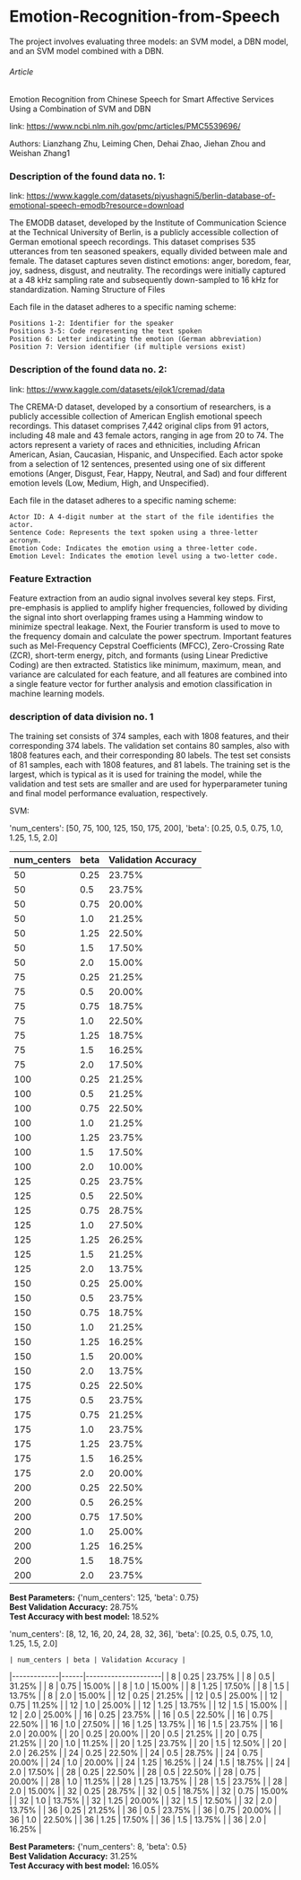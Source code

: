 # Emotion-Recognition-from-Speech

The project involves evaluating three models: an SVM model, a DBN model, and an SVM model combined with a DBN.




###### Article
Emotion Recognition from Chinese Speech for Smart Affective Services Using a Combination of SVM and DBN

link: https://www.ncbi.nlm.nih.gov/pmc/articles/PMC5539696/

Authors: Lianzhang Zhu, Leiming Chen, Dehai Zhao, Jiehan Zhou and Weishan Zhang1

### Description of the found data no. 1:

link: https://www.kaggle.com/datasets/piyushagni5/berlin-database-of-emotional-speech-emodb?resource=download

The EMODB dataset, developed by the Institute of Communication Science at the Technical University of Berlin, is a publicly accessible collection of German emotional speech recordings. This dataset comprises 535 utterances from ten seasoned speakers, equally divided between male and female. The dataset captures seven distinct emotions: anger, boredom, fear, joy, sadness, disgust, and neutrality. The recordings were initially captured at a 48 kHz sampling rate and subsequently down-sampled to 16 kHz for standardization.
Naming Structure of Files

Each file in the dataset adheres to a specific naming scheme:

    Positions 1-2: Identifier for the speaker
    Positions 3-5: Code representing the text spoken
    Position 6: Letter indicating the emotion (German abbreviation)
    Position 7: Version identifier (if multiple versions exist)

### Description of the found data no. 2:

link: https://www.kaggle.com/datasets/ejlok1/cremad/data

The CREMA-D dataset, developed by a consortium of researchers, is a publicly accessible collection of American English emotional speech recordings. This dataset comprises 7,442 original clips from 91 actors, including 48 male and 43 female actors, ranging in age from 20 to 74. The actors represent a variety of races and ethnicities, including African American, Asian, Caucasian, Hispanic, and Unspecified. Each actor spoke from a selection of 12 sentences, presented using one of six different emotions (Anger, Disgust, Fear, Happy, Neutral, and Sad) and four different emotion levels (Low, Medium, High, and Unspecified).

Each file in the dataset adheres to a specific naming scheme:

    Actor ID: A 4-digit number at the start of the file identifies the actor.
    Sentence Code: Represents the text spoken using a three-letter acronym.
    Emotion Code: Indicates the emotion using a three-letter code.
    Emotion Level: Indicates the emotion level using a two-letter code.
    
### Feature Extraction

Feature extraction from an audio signal involves several key steps. First, pre-emphasis is applied to amplify higher frequencies, followed by dividing the signal into short overlapping frames using a Hamming window to minimize spectral leakage. Next, the Fourier transform is used to move to the frequency domain and calculate the power spectrum. Important features such as Mel-Frequency Cepstral Coefficients (MFCC), Zero-Crossing Rate (ZCR), short-term energy, pitch, and formants (using Linear Predictive Coding) are then extracted. Statistics like minimum, maximum, mean, and variance are calculated for each feature, and all features are combined into a single feature vector for further analysis and emotion classification in machine learning models.

### description of data division no. 1

The training set consists of 374 samples, each with 1808 features, and their corresponding 374 labels. The validation set contains 80 samples, also with 1808 features each, and their corresponding 80 labels. The test set consists of 81 samples, each with 1808 features, and 81 labels. The training set is the largest, which is typical as it is used for training the model, while the validation and test sets are smaller and are used for hyperparameter tuning and final model performance evaluation, respectively.

SVM:

'num_centers': [50, 75, 100, 125, 150, 175, 200],
    'beta': [0.25, 0.5, 0.75, 1.0, 1.25, 1.5, 2.0]

| num_centers | beta | Validation Accuracy |
|-------------|------|---------------------|
| 50          | 0.25 | 23.75%              |
| 50          | 0.5  | 23.75%              |
| 50          | 0.75 | 20.00%              |
| 50          | 1.0  | 21.25%              |
| 50          | 1.25 | 22.50%              |
| 50          | 1.5  | 17.50%              |
| 50          | 2.0  | 15.00%              |
| 75          | 0.25 | 21.25%              |
| 75          | 0.5  | 20.00%              |
| 75          | 0.75 | 18.75%              |
| 75          | 1.0  | 22.50%              |
| 75          | 1.25 | 18.75%              |
| 75          | 1.5  | 16.25%              |
| 75          | 2.0  | 17.50%              |
| 100         | 0.25 | 21.25%              |
| 100         | 0.5  | 21.25%              |
| 100         | 0.75 | 22.50%              |
| 100         | 1.0  | 21.25%              |
| 100         | 1.25 | 23.75%              |
| 100         | 1.5  | 17.50%              |
| 100         | 2.0  | 10.00%              |
| 125         | 0.25 | 23.75%              |
| 125         | 0.5  | 22.50%              |
| 125         | 0.75 | 28.75%              |
| 125         | 1.0  | 27.50%              |
| 125         | 1.25 | 26.25%              |
| 125         | 1.5  | 21.25%              |
| 125         | 2.0  | 13.75%              |
| 150         | 0.25 | 25.00%              |
| 150         | 0.5  | 23.75%              |
| 150         | 0.75 | 18.75%              |
| 150         | 1.0  | 21.25%              |
| 150         | 1.25 | 16.25%              |
| 150         | 1.5  | 20.00%              |
| 150         | 2.0  | 13.75%              |
| 175         | 0.25 | 22.50%              |
| 175         | 0.5  | 23.75%              |
| 175         | 0.75 | 21.25%              |
| 175         | 1.0  | 23.75%              |
| 175         | 1.25 | 23.75%              |
| 175         | 1.5  | 16.25%              |
| 175         | 2.0  | 20.00%              |
| 200         | 0.25 | 22.50%              |
| 200         | 0.5  | 26.25%              |
| 200         | 0.75 | 17.50%              |
| 200         | 1.0  | 25.00%              |
| 200         | 1.25 | 16.25%              |
| 200         | 1.5  | 18.75%              |
| 200         | 2.0  | 23.75%              |

**Best Parameters:** {'num_centers': 125, 'beta': 0.75}  
**Best Validation Accuracy:** 28.75%  
**Test Accuracy with best model:** 18.52%


'num_centers': [8, 12, 16, 20, 24, 28, 32, 36],
    'beta': [0.25, 0.5, 0.75, 1.0, 1.25, 1.5, 2.0]

    | num_centers | beta | Validation Accuracy |
|-------------|------|---------------------|
| 8           | 0.25 | 23.75%              |
| 8           | 0.5  | 31.25%              |
| 8           | 0.75 | 15.00%              |
| 8           | 1.0  | 15.00%              |
| 8           | 1.25 | 17.50%              |
| 8           | 1.5  | 13.75%              |
| 8           | 2.0  | 15.00%              |
| 12          | 0.25 | 21.25%              |
| 12          | 0.5  | 25.00%              |
| 12          | 0.75 | 11.25%              |
| 12          | 1.0  | 25.00%              |
| 12          | 1.25 | 13.75%              |
| 12          | 1.5  | 15.00%              |
| 12          | 2.0  | 25.00%              |
| 16          | 0.25 | 23.75%              |
| 16          | 0.5  | 22.50%              |
| 16          | 0.75 | 22.50%              |
| 16          | 1.0  | 27.50%              |
| 16          | 1.25 | 13.75%              |
| 16          | 1.5  | 23.75%              |
| 16          | 2.0  | 20.00%              |
| 20          | 0.25 | 20.00%              |
| 20          | 0.5  | 21.25%              |
| 20          | 0.75 | 21.25%              |
| 20          | 1.0  | 11.25%              |
| 20          | 1.25 | 23.75%              |
| 20          | 1.5  | 12.50%              |
| 20          | 2.0  | 26.25%              |
| 24          | 0.25 | 22.50%              |
| 24          | 0.5  | 28.75%              |
| 24          | 0.75 | 20.00%              |
| 24          | 1.0  | 20.00%              |
| 24          | 1.25 | 16.25%              |
| 24          | 1.5  | 18.75%              |
| 24          | 2.0  | 17.50%              |
| 28          | 0.25 | 22.50%              |
| 28          | 0.5  | 22.50%              |
| 28          | 0.75 | 20.00%              |
| 28          | 1.0  | 11.25%              |
| 28          | 1.25 | 13.75%              |
| 28          | 1.5  | 23.75%              |
| 28          | 2.0  | 15.00%              |
| 32          | 0.25 | 28.75%              |
| 32          | 0.5  | 18.75%              |
| 32          | 0.75 | 15.00%              |
| 32          | 1.0  | 13.75%              |
| 32          | 1.25 | 20.00%              |
| 32          | 1.5  | 12.50%              |
| 32          | 2.0  | 13.75%              |
| 36          | 0.25 | 21.25%              |
| 36          | 0.5  | 23.75%              |
| 36          | 0.75 | 20.00%              |
| 36          | 1.0  | 22.50%              |
| 36          | 1.25 | 17.50%              |
| 36          | 1.5  | 13.75%              |
| 36          | 2.0  | 16.25%              |

**Best Parameters:** {'num_centers': 8, 'beta': 0.5}  
**Best Validation Accuracy:** 31.25%  
**Test Accuracy with best model:** 16.05%
